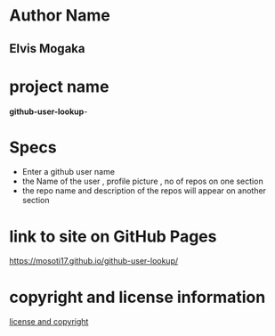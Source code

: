 # Author Name
## Elvis Mogaka

# project name
**github-user-lookup**-

# Specs
* Enter a github user name
* the Name of the user , profile picture , no of repos on one section
* the repo name and description of the repos will appear on another section

# link to site on GitHub Pages
https://mosoti17.github.io/github-user-lookup/

# copyright and license information
[license and copyright](licence)
